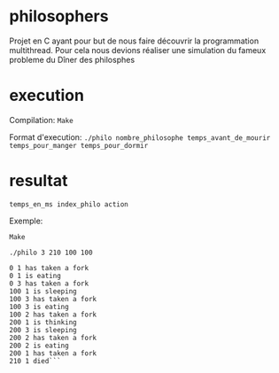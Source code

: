# philosophers

Projet en C ayant pour but de nous faire découvrir la programmation multithread. Pour cela nous devions réaliser une simulation du fameux probleme du Dîner des philosphes

# execution

Compilation: `Make`

Format d'execution: `./philo nombre_philosophe temps_avant_de_mourir temps_pour_manger temps_pour_dormir`

# resultat

`temps_en_ms index_philo action`

Exemple:

`Make`

`./philo 3 210 100 100`

```0 1 has taken a fork
0 1 has taken a fork
0 1 is eating
0 3 has taken a fork
100 1 is sleeping
100 3 has taken a fork
100 3 is eating
100 2 has taken a fork
200 1 is thinking
200 3 is sleeping
200 2 has taken a fork
200 2 is eating
200 1 has taken a fork
210 1 died```
